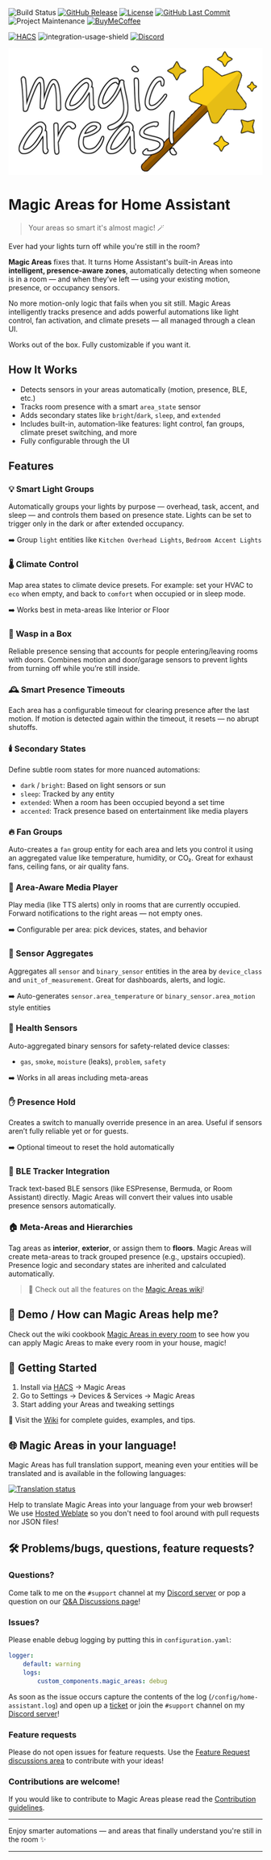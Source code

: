 ![Build Status][ci-status] [![GitHub Release][releases-shield]][releases] [![License][license-shield]](LICENSE) [![GitHub Last Commit][last-commit-shield]][commits]
![Project Maintenance][maintenance-shield] [![BuyMeCoffee][buymecoffeebadge]][buymecoffee]

[![HACS][hacs-shield]][hacs] ![integration-usage-shield] [![Discord][discord-shield]][discord]

![ma-logo]

# Magic Areas for Home Assistant
> Your areas so smart it's almost magic! 🪄

Ever had your lights turn off while you're still in the room?

**Magic Areas** fixes that. It turns Home Assistant's built-in Areas into **intelligent, presence-aware zones**, automatically detecting when someone is in a room — and when they’ve left — using your existing motion, presence, or occupancy sensors.

No more motion-only logic that fails when you sit still. Magic Areas intelligently tracks presence and adds powerful automations like light control, fan activation, and climate presets — all managed through a clean UI.

Works out of the box. Fully customizable if you want it.

## How It Works

* Detects sensors in your areas automatically (motion, presence, BLE, etc.)
* Tracks room presence with a smart `area_state` sensor
* Adds secondary states like `bright`/`dark`, `sleep`, and `extended`
* Includes built-in, automation-like features: light control, fan groups, climate preset switching, and more
* Fully configurable through the UI

## Features

### 💡 Smart Light Groups

Automatically groups your lights by purpose — overhead, task, accent, and sleep — and controls them based on presence state. Lights can be set to trigger only in the dark or after extended occupancy.

➡️ Group `light` entities like `Kitchen Overhead Lights`, `Bedroom Accent Lights`

### 🌡️ Climate Control

Map area states to climate device presets. For example: set your HVAC to `eco` when empty, and back to `comfort` when occupied or in sleep mode.

➡️ Works best in meta-areas like Interior or Floor

### 🧠 Wasp in a Box

Reliable presence sensing that accounts for people entering/leaving rooms with doors. Combines motion and door/garage sensors to prevent lights from turning off while you’re still inside.

### 🕰️ Smart Presence Timeouts

Each area has a configurable timeout for clearing presence after the last motion. If motion is detected again within the timeout, it resets — no abrupt shutoffs.

### 🕯️ Secondary States

Define subtle room states for more nuanced automations:

* `dark` / `bright`: Based on light sensors or sun
* `sleep`: Tracked by any entity
* `extended`: When a room has been occupied beyond a set time
* `accented`: Track presence based on entertainment like media players

### 🔥 Fan Groups

Auto-creates a `fan` group entity for each area and lets you control it using an aggregated value like temperature, humidity, or CO₂. Great for exhaust fans, ceiling fans, or air quality fans.

### 📶 Area-Aware Media Player

Play media (like TTS alerts) only in rooms that are currently occupied. Forward notifications to the right areas — not empty ones.

➡️ Configurable per area: pick devices, states, and behavior

### 🧮 Sensor Aggregates

Aggregates all `sensor` and `binary_sensor` entities in the area by `device_class` and `unit_of_measurement`. Great for dashboards, alerts, and logic.

➡️ Auto-generates `sensor.area_temperature` or `binary_sensor.area_motion` style entities

### 🚨 Health Sensors

Auto-aggregated binary sensors for safety-related device classes:

* `gas`, `smoke`, `moisture` (leaks), `problem`, `safety`

➡️ Works in all areas including meta-areas

### ✋ Presence Hold

Creates a switch to manually override presence in an area. Useful if sensors aren’t fully reliable yet or for guests.

➡️ Optional timeout to reset the hold automatically

### 📡 BLE Tracker Integration

Track text-based BLE sensors (like ESPresense, Bermuda, or Room Assistant) directly. Magic Areas will convert their values into usable presence sensors automatically.

### 🏠 Meta-Areas and Hierarchies

Tag areas as **interior**, **exterior**, or assign them to **floors**. Magic Areas will create meta-areas to track grouped presence (e.g., upstairs occupied). Presence logic and secondary states are inherited and calculated automatically.

> 📖 Check out all the features on the [Magic Areas wiki](https://github.com/jseidl/hass-magic_areas/wiki/Features)!

## 🧙 Demo / How can Magic Areas help me?

Check out the wiki cookbook [Magic Areas in every room](https://github.com/jseidl/hass-magic_areas/wiki/Magic-Areas-in-every-room) to see how you can apply Magic Areas to make every room in your house, magic!

## 🚀 Getting Started

1. Install via [HACS](https://hacs.xyz/) → Magic Areas
2. Go to Settings → Devices & Services → Magic Areas
3. Start adding your Areas and tweaking settings

📖 Visit the [Wiki](https://github.com/jseidl/hass-magic_areas/wiki/Configuration) for complete guides, examples, and tips.

## 🌐 Magic Areas in your language!

Magic Areas has full translation support, meaning even your entities will be translated and is available in the following languages:

<a href="https://hosted.weblate.org/engage/magic-areas/">
<img src="https://hosted.weblate.org/widget/magic-areas/multi-auto.svg" alt="Translation status" />
</a>

Help to translate Magic Areas into your language from your web browser! We use [Hosted Weblate](https://hosted.weblate.org/engage/magic-areas/) so you don't need to fool around with pull requests nor JSON files!

## 🛠️ Problems/bugs, questions, feature requests?

### Questions?

Come talk to me on the `#support` channel at my [Discord server](https://discord.gg/8vxJpJ2vP4) or pop a question on our [Q&A Discussions page](https://github.com/jseidl/hass-magic_areas/discussions/categories/q-a)!

### Issues?

Please enable debug logging by putting this in `configuration.yaml`:

```yaml
logger:
    default: warning
    logs:
        custom_components.magic_areas: debug
```

As soon as the issue occurs capture the contents of the log (`/config/home-assistant.log`) and open up a [ticket](https://github.com/jseidl/hass-magic_areas/issues) or join the `#support` channel on my [Discord server](https://discord.gg/8vxJpJ2vP4)!

### Feature requests

Please do not open issues for feature requests. Use the [Feature Request discussions area](https://github.com/jseidl/hass-magic_areas/discussions/categories/ideas-feature-requests) to contribute with your ideas!

### Contributions are welcome!

If you would like to contribute to Magic Areas please read the [Contribution guidelines](CONTRIBUTING.md).

---

Enjoy smarter automations — and areas that finally understand you're still in the room ✨

***

[magic_areas]: https://github.com/jseidl/hass-magic_areas
[buymecoffee]: https://www.buymeacoffee.com/janseidl
[buymecoffeebadge]: https://img.shields.io/badge/buy%20me%20a%20coffee-donate-yellow.svg?style=for-the-badge
[commits-shield]: https://img.shields.io/github/commit-activity/y/jseidl/hass-magic_areas.svg?style=for-the-badge
[commits]: https://github.com/jseidl/hass-magic_areas/commits/main
[discord]: https://discord.gg/tvaS4BG5
[hacs]: https://github.com/hacs/integration
[discord-shield]: https://img.shields.io/discord/928386239789400065?style=for-the-badge&label=Discord
[license-shield]: https://img.shields.io/github/license/jseidl/hass-magic_areas.svg?style=for-the-badge
[maintenance-shield]: https://img.shields.io/badge/maintainer-Jan%20Seidl%20%40jseidl-blue.svg?style=for-the-badge
[releases-shield]: https://img.shields.io/github/release/jseidl/hass-magic_areas.svg?style=for-the-badge
[releases]: https://github.com/jseidl/hass-magic_areas/releases
[ci-status]: https://img.shields.io/github/actions/workflow/status/jseidl/hass-magic_areas/validation.yaml?style=for-the-badge
[last-commit-shield]: https://img.shields.io/github/last-commit/jseidl/hass-magic_areas?style=for-the-badge
[ma-logo]: https://raw.githubusercontent.com/home-assistant/brands/master/custom_integrations/magic_areas/logo.png
[contributors-badge]: https://flat.badgen.net/github/contributors/jseidl/hass-magic_areas
[integration-usage-shield]: https://img.shields.io/badge/dynamic/json?color=41BDF5&logo=home-assistant&label=integration%20usage&suffix=%20installs&cacheSeconds=15600&url=https://analytics.home-assistant.io/custom_integrations.json&query=$.magic_areas.total&style=for-the-badge
[hacs-shield]: https://img.shields.io/badge/HACS-Default-orange.svg?style=for-the-badge
